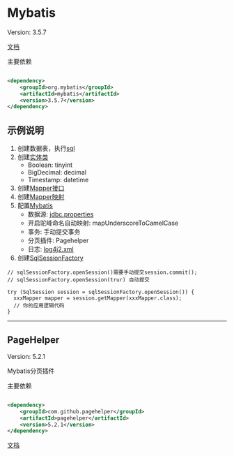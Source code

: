 # Mybatis

Version: 3.5.7

[文档](https://mybatis.org/mybatis-3/zh/index.html)

主要依赖

```xml

<dependency>
    <groupId>org.mybatis</groupId>
    <artifactId>mybatis</artifactId>
    <version>3.5.7</version>
</dependency>
```

## 示例说明

1. 创建数据表，执行[sql](./sql/entity.sql)
2. 创建[实体类](./src/main/java/com/demo/mybatis/entity/Entity.java)
    * Boolean: tinyint
    * BigDecimal: decimal
    * Timestamp: datetime
3. 创建[Mapper接口](./src/main/java/com/demo/mybatis/mapper/EntityMapper.java)
4. 创建[Mapper映射](./src/main/resources/mapper/EntityMapper.xml)
5. 配置[Mybatis](./src/main/resources/mybatis-config.xml)
    * 数据源: [jdbc.properties](./src/main/resources/jdbc.properties)
    * 开启驼峰命名自动映射: mapUnderscoreToCamelCase
    * 事务: 手动提交事务
    * 分页插件: Pagehelper
    * 日志: [log4j2.xml](./src/main/resources/log4j2.xml)
6. 创建[SqlSessionFactory](./src/main/java/com/demo/mybatis/service/EntityService.java)

```
// sqlSessionFactory.openSession()需要手动提交session.commit();
// sqlSessionFactory.openSession(trur) 自动提交

try (SqlSession session = sqlSessionFactory.openSession()) {
  xxxMapper mapper = session.getMapper(xxxMapper.class);
  // 你的应用逻辑代码
}
```

---

## PageHelper

Version: 5.2.1

Mybatis分页插件

主要依赖

```xml

<dependency>
    <groupId>com.github.pagehelper</groupId>
    <artifactId>pagehelper</artifactId>
    <version>5.2.1</version>
</dependency>
```

[文档](https://pagehelper.github.io/docs/)
